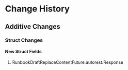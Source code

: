 # Change History

## Additive Changes

### Struct Changes

#### New Struct Fields

1. RunbookDraftReplaceContentFuture.autorest.Response
